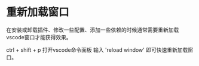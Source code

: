 # 重新加载窗口

在安装或卸载插件、修改一些配置、添加一些依赖的时候通常需要重新加载vscode窗口才能获得效果。

ctrl + shift + p 打开vscode命令面板 输入 'reload window' 即可快速重新加载窗口。